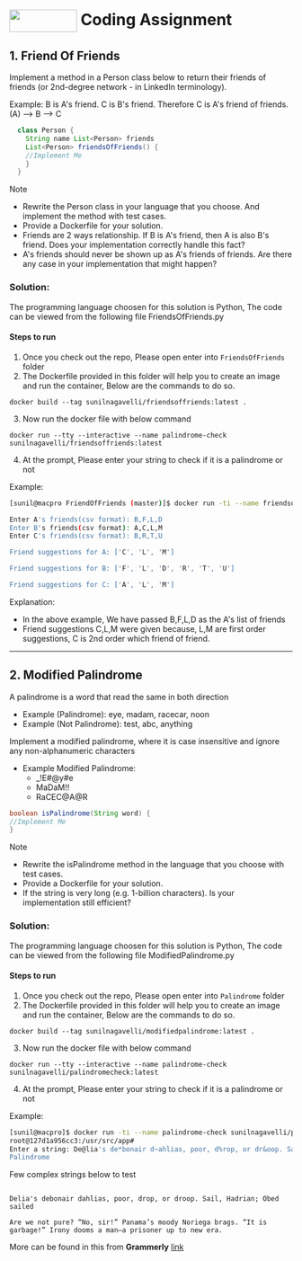 # [](https://www.agoda.com)<img align="center" width="120" height="40" src="https://cdn6.agoda.net/images/MVC/default/agoda-logo.svg?sanitize=true&raw=true"/> Coding Assignment


## 1. Friend Of Friends

Implement a method in a Person class below to return their friends of friends (or 2nd-degree network -
in LinkedIn terminology).

Example: B is A's friend. C is B's friend. Therefore C is A's friend of friends. (A) --> B --> C
```java
  class Person {
    String name List<Person> friends
    List<Person> friendsOfFriends() {
    //Implement Me
    }
  }
```
Note
* Rewrite the Person class in your language that you choose. And implement the method with test
cases.
* Provide a Dockerfile for your solution.
* Friends are 2 ways relationship. If B is A's friend, then A is also B's friend. Does your
implementation correctly handle this fact?
* A's friends should never be shown up as A's friends of friends. Are there any case in your
implementation that might happen?

### Solution:

The programming language choosen for this solution is Python, The code can be viewed from the following file FriendsOfFriends.py

#### Steps to run

1. Once you check out the repo, Please open enter into ``FriendsOfFriends`` folder
2. The Dockerfile provided in this folder will help you to create an image and run the container, Below are the commands to do so.
  ```
  docker build --tag sunilnagavelli/friendsoffriends:latest .
  ```
3. Now run the docker file with below command
```
docker run --tty --interactive --name palindrome-check sunilnagavelli/friendsoffriends:latest
```
4. At the prompt, Please enter your string to check if it is a palindrome or not

Example:

```bash
[sunil@macpro FriendOfFriends (master)]$ docker run -ti --name friendsoffriends sunilnagavelli/friendsoffriends:latest

Enter A's friends(csv format): B,F,L,D
Enter B's friends(csv format): A,C,L,M
Enter C's friends(csv format): B,R,T,U

Friend suggestions for A: ['C', 'L', 'M']

Friend suggestions for B: ['F', 'L', 'D', 'R', 'T', 'U']

Friend suggestions for C: ['A', 'L', 'M']
```
Explanation: 
  * In the above example, We have passed B,F,L,D as the A's list of friends
  * Friend suggestions C,L,M were given because, L,M are first order suggestions, C is 2nd order which friend of friend.

-----

## 2. Modified Palindrome
  A palindrome is a word that read the same in both direction
  * Example (Palindrome): eye, madam, racecar, noon
  * Example (Not Palindrome): test, abc, anything

Implement a modified palindrome, where it is case insensitive and ignore any non-alphanumeric
characters
* Example Modified Palindrome:
  * _!E#@y#e
  * MaDaM!!
  * RaCEC@A@R
```java
boolean isPalindrome(String word) {
//Implement Me
}
```
Note
* Rewrite the isPalindrome method in the language that you choose with test cases.
* Provide a Dockerfile for your solution.
* If the string is very long (e.g. 1-billion characters). Is your implementation still efficient?

### Solution:

The programming language choosen for this solution is Python, The code can be viewed from the following file ModifiedPalindrome.py

#### Steps to run

1. Once you check out the repo, Please open enter into ```Palindrome``` folder
2. The Dockerfile provided in this folder will help you to create an image and run the container, Below are the commands to do so.
  ```
  docker build --tag sunilnagavelli/modifiedpalindrome:latest .
  ```
3. Now run the docker file with below command
```
docker run --tty --interactive --name palindrome-check sunilnagavelli/palindromecheck:latest
```
4. At the prompt, Please enter your string to check if it is a palindrome or not

Example:
```bash
[sunil@macpro]$ docker run -ti --name palindrome-check sunilnagavelli/palindromecheck:latest
root@127d1a956cc3:/usr/src/app# 
Enter a string: De@lia's de*bonair d~ahlias, poor, d%rop, or dr&oop. Sail, H(adrian; Obe#d s$ailed
Palindrome
```
Few complex strings below to test

```

Delia's debonair dahlias, poor, drop, or droop. Sail, Hadrian; Obed sailed

Are we not pure? “No, sir!” Panama’s moody Noriega brags. “It is garbage!” Irony dooms a man—a prisoner up to new era.

```
More can be found in this from **Grammerly** [link](https://www.grammarly.com/blog/16-surprisingly-funny-palindromes)  

